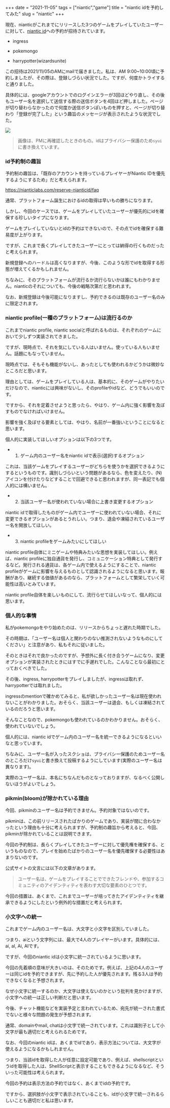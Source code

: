 +++
date = "2021-11-05"
tags = ["niantic","game"]
title = "niantic idを予約してみた"
slug = "niantic"
+++

現在、nianticがこれまでにリリースした3つのゲームをプレイしていたユーザーに対して、[niantic id](https://nianticlabs.com/reserve-nianticid)への予約が招待されています。

- ingress

- pokemongo

- harrypotter(wizardsunite)

この招待は2021/11/05のAMにmailで届きました。私は、AM 9:00~10:00頃に予約しましたが、その際は、登録しづらい状況でした。ですが、何度かトライすると通りました。

具体的には、googleアカウントでのログインエラーが3回ほどやり直し、その後もユーザー名を選択して送信する際の送信ボタンを4回ほど押しました。ページが切り替わらなかったので何度か送信ボタンぽいものを押すと、ページが切り替わり「登録が完了した」という趣旨のメッセージが表示されたような状況でした。

![](https://raw.githubusercontent.com/syui/img/master/other/pokemongo_20211105_0001.png)

> 画像は、PMに再確認したときのもの。idはプライバシー保護のため`syui`に書き換えています。

### id予約制の趣旨

予約制の趣旨は、「既存のアカウントを持っているプレイヤーがNiantic IDを優先するようにするため」だと考えられます。

https://nianticlabs.com/reserve-nianticid/faq

通常、プラットフォーム誕生におけるidの取得は早いもの勝ちになります。

しかし、今回のケースでは、ゲームをプレイしていたユーザーが優先的にidを確保する珍しいタイプになります。

ゲームをプレイしていないとidの予約はできないので、その点でidを確保する難易度が上がります。

ですが、これまで長くプレイしてきたユーザーにとっては納得の行くものだったと考えられます。

新規登録へのハードルは高くなりますが、今後、このような形でidを取得する形態が増えてくるかもしれません。

ちなみに、そのプラットフォームが流行るか流行らないかは誰にもわかりません。nianticのそれについても、今後の戦略次第だと思われます。

なお、新規登録は今後可能になりますし、予約できるのは既存のユーザー名のみに限定されます。

### niantic profile(一種のプラットフォーム)は流行るのか

これまでniantic profile, niantic socialと呼ばれるものは、それぞれのゲームにおいて少しずつ実装されてきました。

ですが、現時点で、それを気にしている人はいません。使っている人もいません。話題にもなっていません。

現時点では、そもそも機能がないし、あったとしても使われるかどうかは微妙なところだと思います。

理由としては、ゲームをプレイしている人は、基本的に、そのゲームがやりたいだけなので、nianticには興味がないし、そのprofileやidなど、どうでもいいのです。

ですから、それを定着させようと思ったら、やはり、ゲーム内に強く影響を及ぼすものでなければいけません。

影響を強く及ぼせる要素としては、やはり、名前が一番強いということになると思います。

個人的に実装してほしいオプションは以下の3つです。

- 1. ゲーム内のユーザー名をniantic idで表示(選択)するオプション

これは、当該ゲームをプレイするユーザーがどちらを使うかを選択できるようにするというものです。識別しづらいという問題があるなら、色を変えたり、(N)アイコンを付けたりなどすることで回避できると思われますが、同一表記でも個人的には構いません。

- 2. 当該ユーザー名が使われていない場合に上書き変更するオプション

niantic idで取得したものがゲーム内でユーザーに使われていない場合、それに変更できるオプションがあるとうれしい。つまり、退会や凍結されているユーザー名を開放してほしい。

- 3. niantic profileをゲームみたいにしてほしい

niantic profile自体にミニゲームや特典みたいな思想を実装してほしい。例えば、niantic profileに独自通貨を発行し、コミュニケーション特典として発行するなど。発行される通貨は、各ゲーム内で使えるようにすることで、niantic profileがゲームに影響を与えるものとして認識されるようになると思います。報酬があり、継続する価値があるのなら、プラットフォームとして繁栄していく可能性は高いとみています。

niantic profile自体を楽しいものにして、流行らせてほしいなって、個人的には思います。

### 個人的な事情

私がpokemongoをやり始めたのは、リリースからちょっと遅れた時期でした。

その時期は、「ユーザー名は個人と関わりのない推測されないようなものにしてください」と注意があり、私もそれに従いました。

そのときはそれで良かったのですが、予想外に長く付き合うゲームになり、変更オプションが実装されたときにはすでに手遅れでした。こんなことなら最初にとっておくべきでした。

その後、ingress, harrypotterをプレイしましたが、ingressは取れず、harrypotterでは取れました。

ingressのmentionで確かめてみると、私が欲しかったユーザー名は現在使われないことがわかりました。おそらく、当該ユーザーは退会、もしくは凍結されているのだろうと思います。

そんなことなので、pokemongoも使われているのかわかりません。おそらく、使われていないでしょう。

個人的には、niantic idでゲーム内のユーザー名を統一できるようになるといいなと思っています。

ちなみに、ユーザー名が入ったスクショは、プライバシー保護のためユーザー名のところだけ`syui`と書き換えて投稿するようにしています(実際のユーザー名は異なります)。

実際のユーザー名は、本名にちなんだものとなっておりますが、なるべく公開しないほうがよいでしょう。

### pikmin(bloom)が除かれている理由

今回、pikminのユーザー名は予約できません。予約対象ではないのです。

pikminは、この前リリースされたばかりのゲームであり、実装が間に合わなかったという理由も十分に考えられますが、予約制の趣旨から考えると、今回、pikminが除かれていることは説明できます。

今回の予約制は、長らくプレイしてきたユーザーに対して優先権を確保する、というものなので、プレイを始めたばかりのユーザー名を優先確保する必要性はあまりないのです。

公式サイトの文言には以下の文章があります。

> ユーザー名は、ゲームをプレイすることでできたフレンドや、参加するコミュニティのアイデンティティを表わす大切な要素のひとつです。

今回の措置は、あくまで、これまでユーザーが培ってきたアイデンティティを継承できるようにしたという例外的な措置だと考えられます。

### 小文字への統一

これまでゲーム内のユーザー名は、大文字と小文字を区別していました。

つまり、aiという文字列には、最大で4人のプレイヤーがいます。具体的には、ai, aI, Ai, AIです。

ですが、今回のniantic idは小文字に統一されているように思います。

今回の先着順の意味が大きいのは、そのためです。例えば、上記の4人のユーザーは同じidを予約できますが、先に予約した人が優先されます。残る3人は予約できなくなると予想されます。

なぜ小文字に統一するのか、大文字は使えないのかという批判を見かけますが、小文字への統一は正しい判断だと思います。

今後、チャット機能などを実装予定と言われているため、宛先が統一された書式でないと様々な問題の発生が予想されます。

通常、domainやmail, chatは小文字で統一されています。これは識別子として小文字が最も適切だと考えられるためです。

なお、今回のniantic idは、あくまでidであり、表示方法については、大文字が使えるようになるかもしれません。

つまり、当該idを取得した人が任意に設定可能であり、例えば、shellscriptというidを取得した人は、ShellScriptと表示することもできるようになるなど、そういった可能性は考えられます。

今回の予約は表示方法の予約ではなく、あくまでidの予約です。

ですから、選択肢が小文字で表示されていることも、idが小文字で統一されるらしいことも適切だと私は思います。

